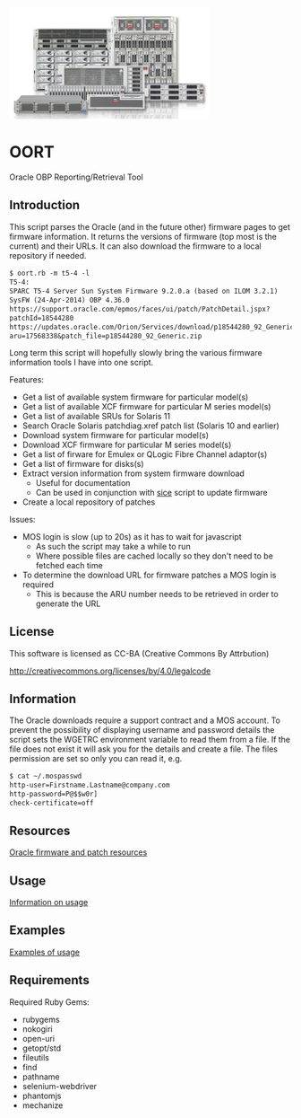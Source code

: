 ![alt tag](https://raw.githubusercontent.com/lateralblast/oort/master/OracleSunBoxes.jpg)

OORT
====

Oracle OBP Reporting/Retrieval Tool

Introduction
------------

This script parses the Oracle (and in the future other) firmware pages to get
firmware information. It returns the versions of firmware (top most is the current)
and their URLs. It can also download the firmware to a local repository if needed.

```
$ oort.rb -m t5-4 -l
T5-4:
SPARC T5-4 Server Sun System Firmware 9.2.0.a (based on ILOM 3.2.1) SysFW (24-Apr-2014) OBP 4.36.0
https://support.oracle.com/epmos/faces/ui/patch/PatchDetail.jspx?patchId=18544280
https://updates.oracle.com/Orion/Services/download/p18544280_92_Generic.zip?aru=17568338&patch_file=p18544280_92_Generic.zip
```

Long term this script will hopefully slowly bring the various firmware information
tools I have into one script.

Features:

- Get a list of available system firmware for particular model(s)
- Get a list of available XCF firmware for particular M series model(s)
- Get a list of available SRUs for Solaris 11
- Search Oracle Solaris patchdiag.xref patch list (Solaris 10 and earlier)
- Download system firmware for particular model(s)
- Download XCF firmware for particular M series model(s)
- Get a list of firware for Emulex or QLogic Fibre Channel adaptor(s)
- Get a list of firmware for disks(s)
- Extract version information from system firmware download
  - Useful for documentation
  - Can be used in conjunction with [sice](https://github.com/lateralblast/sice) script to update firmware
- Create a local repository of patches

Issues:

- MOS login is slow (up to 20s) as it has to wait for javascript
  - As such the script may take a while to run
  - Where possible files are cached locally so they don't need to be fetched each time
- To determine the download URL for firmware patches a MOS login is required
  - This is because the ARU number needs to be retrieved in order to generate the URL

License
-------

This software is licensed as CC-BA (Creative Commons By Attrbution)

http://creativecommons.org/licenses/by/4.0/legalcode

Information
-----------

The Oracle downloads require a support contract and a MOS account. To prevent
the possibility of displaying username and password details the script sets the
WGETRC environment variable to read them from a file. If the file does not exist
it will ask you for the details and create a file. The files permission are set
so only you can read it, e.g.

```
$ cat ~/.mospasswd
http-user=Firstname.Lastname@company.com
http-password=P@$$w0r]
check-certificate=off
```

Resources
---------

[Oracle firmware and patch resources](https://github.com/lateralblast/oort/wiki/3.-Resources)

Usage
-----

[Information on usage](https://github.com/lateralblast/oort/wiki/1.-Usage)


Examples
--------

[Examples of usage](https://github.com/lateralblast/oort/wiki/2.-Examples)

Requirements
------------

Required Ruby Gems:

- rubygems
- nokogiri
- open-uri
- getopt/std
- fileutils
- find
- pathname
- selenium-webdriver
- phantomjs
- mechanize
